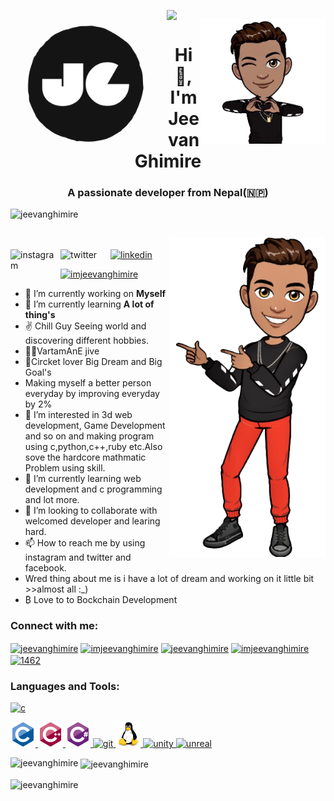 <img align="left" width="250px" style="margin-top:20px" src="transparent one.png ">  
<img align="middle" width="150px" style="margin-top-left:-20px" src="https://user-images.githubusercontent.com/66736799/146564539-ee4ffe15-7929-4443-933e-0d708e45819b.png">
<img align="right" width="200px" style="margin-top:20px" src="Gifs.png ">
                  
<h1 align="center">Hi 👋, I'm Jeevan Ghimire </h1>
<h3 align="center">A passionate developer from Nepal(🇳🇵) </h3>
<p align="left"> <img src="https://komarev.com/ghpvc/?username=jeevanghimire&label=Profile%20views&color=0e75b6&style=flat" alt="jeevanghimire" /> </p>
</br>
</br>

<div dsplay="inline-block">
<img align="right" width="250px" style="margin-top:-20px" src="gif.png">
 <a href="https://www.instagram.com/imjeevanghimire/">
    <img align="left" width="80px" src="https://i.ibb.co/qkGSp1D/instagram.png" alt="instagram" style="vertical-align:top;">
  </a> 
  <a href="https://twitter.com/imjeevanghimire/">
    <img align="left" width="80px" src="https://i.ibb.co/ZcFHDpv/twitter.png" alt="twitter" style="vertical-align:top;">
  </a>
  <a href="https://www.linkedin.com/in/jeevanghimire">
    <img width="80px" src="https://i.ibb.co/RyZx12b/linkedin.png" alt="linkedin" style="vertical-align:top;">
  </a>
</div>


<p align="left"> <a href="https://twitter.com/imjeevanghimire" target="blank"><img src="https://img.shields.io/twitter/follow/imjeevanghimire?logo=twitter&style=for-the-badge" alt="imjeevanghimire" /></a> </p>

- 🔭 I’m currently working on **Myself**
- 🌱 I’m currently learning **A lot of thing's**
- ✌ Chill Guy Seeing world and discovering different hobbies.
- 🐱‍💻VartamAnE jive 
- 🏏Circket lover Big Dream and Big Goal's 
- Making myself a better person everyday by improving everyday by 2%
- 👀 I’m interested in 3d web development, Game Development and so on and making program using c,python,c++,ruby etc.Also sove the hardcore mathmatic Problem  using skill.
- 🌱 I’m currently learning web development and c programming and lot more. 
- 💞️ I’m looking to collaborate  with welcomed developer and learing hard.
- 📫 How to reach me by using instagram and twitter and facebook.
-  Wred  thing about me is i have a lot of dream and working on it little bit >>almost all :_)
- ₿ Love to to Bockchain Development

<h3 align="left">Connect with me:</h3>
<p align="left">
<a href="https://codepen.io/jeevanghimire" target="blank"><img align="center" src="https://raw.githubusercontent.com/rahuldkjain/github-profile-readme-generator/master/src/images/icons/Social/codepen.svg" alt="jeevanghimire" height="30" width="40" /></a>
<a href="https://twitter.com/imjeevanghimire" target="blank"><img align="center" src="https://raw.githubusercontent.com/rahuldkjain/github-profile-readme-generator/master/src/images/icons/Social/twitter.svg" alt="imjeevanghimire" height="30" width="40" /></a>
<a href="https://linkedin.com/in/jeevanghimire" target="blank"><img align="center" src="https://raw.githubusercontent.com/rahuldkjain/github-profile-readme-generator/master/src/images/icons/Social/linked-in-alt.svg" alt="jeevanghimire" height="30" width="40" /></a>
<a href="https://instagram.com/imjeevanghimire" target="blank"><img align="center" src="https://raw.githubusercontent.com/rahuldkjain/github-profile-readme-generator/master/src/images/icons/Social/instagram.svg" alt="imjeevanghimire" height="30" width="40" /></a>
<a href="https://discord.gg/Jeevan Ghimire#1462" target="blank"><img align="center" src="https://raw.githubusercontent.com/rahuldkjain/github-profile-readme-generator/master/src/images/icons/Social/discord.svg" alt="1462" height="30" width="40" /></a>
</p>

<h3 align="left">Languages and Tools:</h3>
<p align="left"> <a href="https://www.cprogramming.com/" target="_blank" rel="noreferrer"> <img src="https://cdn.jsdelivr.net/gh/devicons/devicon/icons/vim/vim-plain.svg" alt="c" width="40" height="40"/> 
 <p align="left"> <a href="https://www.cprogramming.com/" target="_blank" rel="noreferrer"> <img src="https://raw.githubusercontent.com/devicons/devicon/master/icons/c/c-original.svg" alt="c" width="40" height="40"/> </a>
 <a href="https://www.w3schools.com/cpp/" target="_blank" rel="noreferrer"> <img src="https://raw.githubusercontent.com/devicons/devicon/master/icons/cplusplus/cplusplus-original.svg" alt="cplusplus" width="40" height="40"/> </a> 
 <a href="https://www.w3schools.com/cs/" target="_blank" rel="noreferrer"> <img src="https://raw.githubusercontent.com/devicons/devicon/master/icons/csharp/csharp-original.svg" alt="csharp" width="40" height="40"/> </a> 
 <a href="https://git-scm.com/" target="_blank" rel="noreferrer"> <img src="https://www.vectorlogo.zone/logos/git-scm/git-scm-icon.svg" alt="git" width="40" height="40"/> </a> <a href="https://www.linux.org/" target="_blank" rel="noreferrer"> <img src="https://raw.githubusercontent.com/devicons/devicon/master/icons/linux/linux-original.svg" alt="linux" width="40" height="40"/> </a>
 <a href="https://unity.com/" target="_blank" rel="noreferrer"> <img src="https://www.vectorlogo.zone/logos/unity3d/unity3d-icon.svg" alt="unity" width="40" height="40"/> </a> <a href="https://unrealengine.com/" target="_blank" rel="noreferrer"> <img src="https://raw.githubusercontent.com/kenangundogan/fontisto/036b7eca71aab1bef8e6a0518f7329f13ed62f6b/icons/svg/brand/unreal-engine.svg" alt="unreal" width="40" height="40"/> </a> </p>

<p><img align="left" src="https://github-readme-stats.vercel.app/api/top-langs?username=jeevanghimire&show_icons=true&locale=en&layout=compact" alt="jeevanghimire" /></p>

<p>&nbsp;<img align="center" src="https://github-readme-stats.vercel.app/api?username=jeevanghimire&show_icons=true&locale=en" alt="jeevanghimire" /></p>

<p><img align="center" src="https://github-readme-streak-stats.herokuapp.com/?user=jeevanghimire&" alt="jeevanghimire" /></p>

